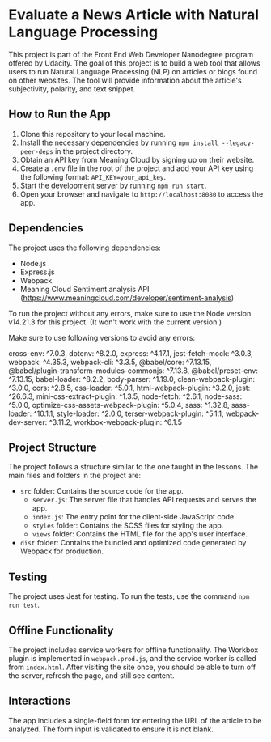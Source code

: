 # Evaluate a News Article with Natural Language Processing

This project is part of the Front End Web Developer Nanodegree program offered by Udacity. The goal of this project is to build a web tool that allows users to run Natural Language Processing (NLP) on articles or blogs found on other websites. The tool will provide information about the article's subjectivity, polarity, and text snippet.

## How to Run the App

1. Clone this repository to your local machine.
2. Install the necessary dependencies by running `npm install --legacy-peer-deps` in the project directory.
3. Obtain an API key from Meaning Cloud by signing up on their website.
4. Create a `.env` file in the root of the project and add your API key using the following format: `API_KEY=your_api_key`.
5. Start the development server by running `npm run start`.
6. Open your browser and navigate to `http://localhost:8080` to access the app.

## Dependencies

The project uses the following dependencies:

- Node.js
- Express.js
- Webpack
- Meaning Cloud Sentiment analysis API (https://www.meaningcloud.com/developer/sentiment-analysis)

To run the project without any errors, make sure to use the Node version v14.21.3 for this project. (It won't work with the current version.)

Make sure to use following versions to avoid any errors:

cross-env: ^7.0.3,
dotenv: ^8.2.0,
express: ^4.17.1,
jest-fetch-mock: ^3.0.3,
webpack: ^4.35.3,
webpack-cli: ^3.3.5,
@babel/core: ^7.13.15,
@babel/plugin-transform-modules-commonjs: ^7.13.8,
@babel/preset-env: ^7.13.15,
babel-loader: ^8.2.2,
body-parser: ^1.19.0,
clean-webpack-plugin: ^3.0.0,
cors: ^2.8.5,
css-loader: ^5.0.1,
html-webpack-plugin: ^3.2.0,
jest: ^26.6.3,
mini-css-extract-plugin: ^1.3.5,
node-fetch: ^2.6.1,
node-sass: ^5.0.0,
optimize-css-assets-webpack-plugin: ^5.0.4,
sass: ^1.32.8,
sass-loader: ^10.1.1,
style-loader: ^2.0.0,
terser-webpack-plugin: ^5.1.1,
webpack-dev-server: ^3.11.2,
workbox-webpack-plugin: ^6.1.5


## Project Structure

The project follows a structure similar to the one taught in the lessons. The main files and folders in the project are:

- `src` folder: Contains the source code for the app.
    - `server.js`: The server file that handles API requests and serves the app.
    - `index.js`: The entry point for the client-side JavaScript code.
    - `styles` folder: Contains the SCSS files for styling the app.
    - `views` folder: Contains the HTML file for the app's user interface.
- `dist` folder: Contains the bundled and optimized code generated by Webpack for production.

## Testing

The project uses Jest for testing. To run the tests, use the command `npm run test`.

## Offline Functionality

The project includes service workers for offline functionality. The Workbox plugin is implemented in `webpack.prod.js`, and the service worker is called from `index.html`. After visiting the site once, you should be able to turn off the server, refresh the page, and still see content.

## Interactions

The app includes a single-field form for entering the URL of the article to be analyzed. The form input is validated to ensure it is not blank.